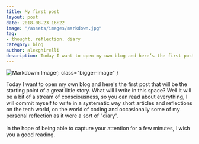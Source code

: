 ```yaml
---
title: My first post
layout: post
date: 2018-08-23 16:22
image: "/assets/images/markdown.jpg"
tag:
- thought, reflection, diary
category: blog
author: alexghirelli
description: Today I want to open my own blog and here’s the first post that will be the starting point of a great little story.
---
```


![Markdowm Image][1]{: class="bigger-image" }

Today I want to open my own blog and here's the first post that will be the starting point of a great little story.
What will I write in this space? Well it will be a bit of a stream of consciousness, so you can read about everything, I will commit myself to write in a systematic way short articles and reflections on the tech world, on the world of coding and occasionally some of my personal reflection as it were a sort of "diary".
<br/><br/>
In the hope of being able to capture your attention for a few minutes, I wish you a good reading. 

[1]: http://kune.fr/wp-content/uploads/2013/10/ghost-blog.jpg
